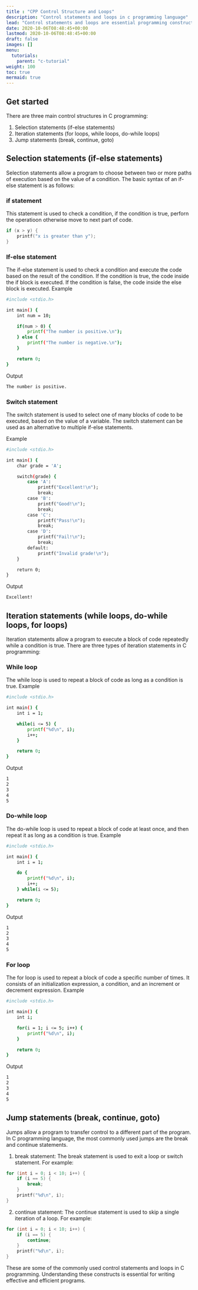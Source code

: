 ```yaml
---
title : "CPP Control Structure and Loops"
description: "Control statements and loops in c programming language"
lead: "Control statements and loops are essential programming constructs used to control the flow of execution of a program in C. They are used to make decisions, repeat statements, and perform conditional operations."
date: 2020-10-06T08:48:45+00:00
lastmod: 2020-10-06T08:48:45+00:00
draft: false
images: []
menu:
  tutorials:
    parent: "c-tutorial"
weight: 100
toc: true
mermaid: true
---
```



## Get started
There are three main control structures in C programming:

1. Selection statements (if-else statements)
2. Iteration statements (for loops, while loops, do-while loops)
3. Jump statements (break, continue, goto)

## Selection statements (if-else statements)
Selection statements allow a program to choose between two or more paths of execution based on the value of a condition. The basic syntax of an if-else statement is as follows:


### if statement
This statement is used to check a condition, if the condition is true, perforn the operatioon otherwise move to next part of code.

```c
if (x > y) {
    printf("x is greater than y");
}
```

### If-else statement
The if-else statement is used to check a condition and execute the code based on the result of the condition. If the condition is true, the code inside the if block is executed. If the condition is false, the code inside the else block is executed.
Example


```bash
#include <stdio.h>

int main() {
    int num = 10;

    if(num > 0) {
        printf("The number is positive.\n");
    } else {
        printf("The number is negative.\n");
    }

    return 0;
}
```

Output

```bash
The number is positive.
```

### Switch statement
The switch statement is used to select one of many blocks of code to be executed, based on the value of a variable. The switch statement can be used as an alternative to multiple if-else statements.

Example


```bash
#include <stdio.h>

int main() {
    char grade = 'A';

    switch(grade) {
        case 'A':
            printf("Excellent!\n");
            break;
        case 'B':
            printf("Good!\n");
            break;
        case 'C':
            printf("Pass!\n");
            break;
        case 'D':
            printf("Fail!\n");
            break;
        default:
            printf("Invalid grade!\n");
    }

    return 0;
}
```

Output

```bash
Excellent!
```


## Iteration statements (while loops, do-while loops, for loops)
Iteration statements allow a program to execute a block of code repeatedly while a condition is true. There are three types of iteration statements in C programming:


### While loop
The while loop is used to repeat a block of code as long as a condition is true.
Example

```bash
#include <stdio.h>

int main() {
    int i = 1;

    while(i <= 5) {
        printf("%d\n", i);
        i++;
    }

    return 0;
}
```

Output

```bash
1
2
3
4
5
```

### Do-while loop
The do-while loop is used to repeat a block of code at least once, and then repeat it as long as a condition is true.
Example

```bash
#include <stdio.h>

int main() {
    int i = 1;

    do {
        printf("%d\n", i);
        i++;
    } while(i <= 5);

    return 0;
}
```

Output

```bash
1
2
3
4
5
```

### For loop
The for loop is used to repeat a block of code a specific number of times. It consists of an initialization expression, a condition, and an increment or decrement expression.
Example

```bash
#include <stdio.h>

int main() {
    int i;

    for(i = 1; i <= 5; i++) {
        printf("%d\n", i);
    }

    return 0;
}
```

Output

```bash
1
2
3
4
5
```


## Jump statements (break, continue, goto)
Jumps allow a program to transfer control to a different part of the program. In C programming language, the most commonly used jumps are the break and continue statements.

1. break statement: The break statement is used to exit a loop or switch statement. For example:

```c
for (int i = 0; i < 10; i++) {
    if (i == 5) {
        break;
    }
    printf("%d\n", i);
}
```

2. continue statement: The continue statement is used to skip a single iteration of a loop. For example:

```c
for (int i = 0; i < 10; i++) {
    if (i == 5) {
        continue;
    }
    printf("%d\n", i);
}
```

These are some of the commonly used control statements and loops in C programming. Understanding these constructs is essential for writing effective and efficient programs.
